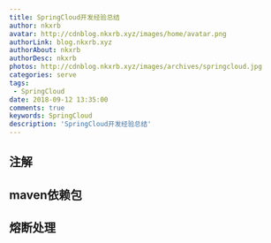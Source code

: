 ```yaml
---
title: SpringCloud开发经验总结
author: nkxrb
avatar: http://cdnblog.nkxrb.xyz/images/home/avatar.png
authorLink: blog.nkxrb.xyz
authorAbout: nkxrb
authorDesc: nkxrb
photos: http://cdnblog.nkxrb.xyz/images/archives/springcloud.jpg
categories: serve
tags:
 - SpringCloud
date: 2018-09-12 13:35:00
comments: true
keywords: SpringCloud
description: 'SpringCloud开发经验总结'
---
```


## 注解
## maven依赖包
## 熔断处理
